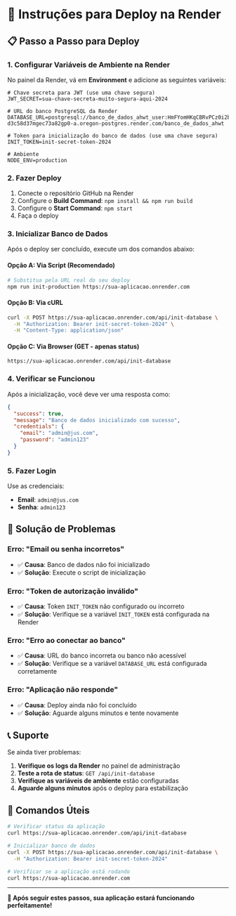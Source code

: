 # 🚀 Instruções para Deploy na Render

## 📋 Passo a Passo para Deploy

### 1. **Configurar Variáveis de Ambiente na Render**

No painel da Render, vá em **Environment** e adicione as seguintes variáveis:

```env
# Chave secreta para JWT (use uma chave segura)
JWT_SECRET=sua-chave-secreta-muito-segura-aqui-2024

# URL do banco PostgreSQL da Render
DATABASE_URL=postgresql://banco_de_dados_ahwt_user:HmFYomHKqCBRvPCz0i2bWpedhKCiTaTz@dpg-d3c58d37mgec73a82gp0-a.oregon-postgres.render.com/banco_de_dados_ahwt

# Token para inicialização do banco de dados (use uma chave segura)
INIT_TOKEN=init-secret-token-2024

# Ambiente
NODE_ENV=production
```

### 2. **Fazer Deploy**

1. Conecte o repositório GitHub na Render
2. Configure o **Build Command**: `npm install && npm run build`
3. Configure o **Start Command**: `npm start`
4. Faça o deploy

### 3. **Inicializar Banco de Dados**

Após o deploy ser concluído, execute um dos comandos abaixo:

#### Opção A: Via Script (Recomendado)
```bash
# Substitua pela URL real do seu deploy
npm run init-production https://sua-aplicacao.onrender.com
```

#### Opção B: Via cURL
```bash
curl -X POST https://sua-aplicacao.onrender.com/api/init-database \
  -H "Authorization: Bearer init-secret-token-2024" \
  -H "Content-Type: application/json"
```

#### Opção C: Via Browser (GET - apenas status)
```
https://sua-aplicacao.onrender.com/api/init-database
```

### 4. **Verificar se Funcionou**

Após a inicialização, você deve ver uma resposta como:
```json
{
  "success": true,
  "message": "Banco de dados inicializado com sucesso",
  "credentials": {
    "email": "admin@jus.com",
    "password": "admin123"
  }
}
```

### 5. **Fazer Login**

Use as credenciais:
- **Email**: `admin@jus.com`
- **Senha**: `admin123`

## 🔧 Solução de Problemas

### Erro: "Email ou senha incorretos"
- ✅ **Causa**: Banco de dados não foi inicializado
- ✅ **Solução**: Execute o script de inicialização

### Erro: "Token de autorização inválido"
- ✅ **Causa**: Token `INIT_TOKEN` não configurado ou incorreto
- ✅ **Solução**: Verifique se a variável `INIT_TOKEN` está configurada na Render

### Erro: "Erro ao conectar ao banco"
- ✅ **Causa**: URL do banco incorreta ou banco não acessível
- ✅ **Solução**: Verifique se a variável `DATABASE_URL` está configurada corretamente

### Erro: "Aplicação não responde"
- ✅ **Causa**: Deploy ainda não foi concluído
- ✅ **Solução**: Aguarde alguns minutos e tente novamente

## 📞 Suporte

Se ainda tiver problemas:

1. **Verifique os logs da Render** no painel de administração
2. **Teste a rota de status**: `GET /api/init-database`
3. **Verifique as variáveis de ambiente** estão configuradas
4. **Aguarde alguns minutos** após o deploy para estabilização

## 🎯 Comandos Úteis

```bash
# Verificar status da aplicação
curl https://sua-aplicacao.onrender.com/api/init-database

# Inicializar banco de dados
curl -X POST https://sua-aplicacao.onrender.com/api/init-database \
  -H "Authorization: Bearer init-secret-token-2024"

# Verificar se a aplicação está rodando
curl https://sua-aplicacao.onrender.com
```

---

**🎉 Após seguir estes passos, sua aplicação estará funcionando perfeitamente!**
